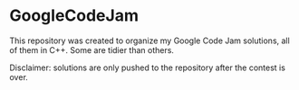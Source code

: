 # GoogleCodeJam
This repository was created to organize my Google Code Jam solutions, all of them in C++. Some are tidier than others.

Disclaimer: solutions are only pushed to the repository after the contest is over.

